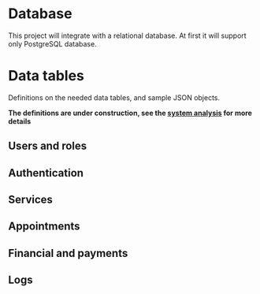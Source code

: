 # Database

This project will integrate with a relational database.
At first it will support only PostgreSQL database.

# Data tables

Definitions on the needed data tables, and sample JSON objects.

__The definitions are under construction, see the [system analysis](./analysis.md) for more details__


## Users and roles


## Authentication


## Services


## Appointments


## Financial and payments


## Logs
